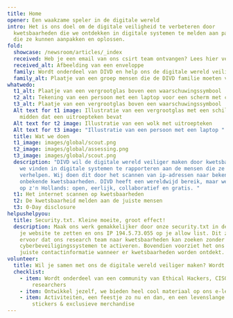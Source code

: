 ```yaml
---
title: Home
opener: Een waakzame speler in de digitale wereld
intro: Het is ons doel om de digitale veiligheid te verbeteren door
  kwetsbaarheden die we ontdekken in digitale systemen te melden aan partijen
  die ze kunnen aanpakken en oplossen.
fold:
  showcase: /newsroom/articles/_index
  received: Heb je een email van ons csirt team ontvangen? Lees hier verder
  received_alt: Afbeelding van een enveloppe
  family: Wordt onderdeel van DIVD en help ons de digitale wereld veiliger te maken
  family_alt: Plaatje van een groep mensen die de DIVD familie moeten voorstellen
whatwedo:
  t1_alt: Plaatje van een vergrootglas boven een waarschuwingssymbool
  t2_alt: Tekening van een persoon met een laptop voor een scherm met code erop.
  t3_alt: Plaatje van een vergrootglas boven een waarschuwingssymbool
  Alt text for t1 image: Illustratie van een vergrootglas met een schild in het
    midden dat een uitroepteken bevat
  Alt text for t2 image: Illustratie van een wolk met uitroepteken
  Alt text for t3 image: "Illustratie van een persoon met een laptop "
  title: Wat we doen
  t1_image: images/global/scout.png
  t2_image: images/global/assessing.png
  t3_image: images/global/scout.png
  description: "DIVD wil de digitale wereld veiliger maken door kwetsbaarheden die
    we vinden in digitale systemen te rapporteren aan de mensen die ze kunnen
    verhelpen. Wij doen dit door het scannen van ip-adressen naar bekende, en
    onbekende kwetsbaarheden. DIVD heeft een wereldwijd bereik, maar we doen het
    op z'n Hollands: open, eerlijk, collaboratief en gratis. "
  t1: Het internet scannen op kwetsbaarheden
  t2: De kwetsbaarheid melden aan de juiste mensen
  t3: 0-Day disclosure
helpushelpyou:
  title: Security.txt. Kleine moeite, groot effect!
  description: Maak ons werk gemakkelijker door onze security.txt in de code van
    je website te zetten en ons IP 194.5.73.055 op je allow list. Dit zorgt
    ervoor dat ons research team naar kwetsbaarheden kan zoeken zonder je
    cyberbeveiligingssystemen te activeren. Bovendien voorziet het ons van de
    juiste contactinformatie wanneer er kwetsbaarheden worden ontdekt.
volunteer:
  title: Wil je samen met ons de digitale wereld veiliger maken? Wordt vrijwilliger!
  checklist:
    - item: Wordt onderdeel van een community van Ethical Hackers, CISO's &
        researchers
    - item: Ontwikkel jezelf, we bieden heel cool materiaal op ons e-learningplatform
    - item: Activiteiten, een feestje zo nu en dan, en een levenslange voorraad DIVD
        stickers & exclusieve merchandise
---
```

